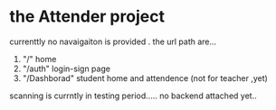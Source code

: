 # the Attender project 

currenttly no navaigaiton is provided .
the url path are...

1. "/" home
2. "/auth" login-sign page
3. "/Dashborad" student home and attendence (not for teacher ,yet)

scanning is currntly in testing period.....
no backend attached yet..
